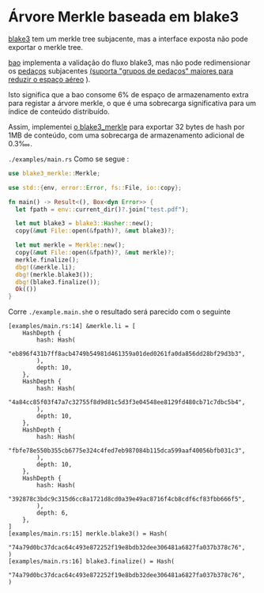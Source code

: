 # Árvore Merkle baseada em blake3

[blake3](https://github.com/BLAKE3-team/BLAKE3) tem um merkle tree subjacente, mas a interface exposta não pode exportar o merkle tree.

[bao](https://github.com/oconnor663/bao) implementa a validação do fluxo blake3, mas não pode redimensionar os [pedaços](https://github.com/oconnor663/bao/issues/34) subjacentes [(suporta "grupos de pedaços" maiores para reduzir o espaço aéreo](https://github.com/oconnor663/bao/issues/34) ).

Isto significa que a bao consome 6% de espaço de armazenamento extra para registar a árvore merkle, o que é uma sobrecarga significativa para um índice de conteúdo distribuído.

Assim, implementei [o blake3_merkle](https://github.com/rmw-lib/blake3_merkle) para exportar 32 bytes de hash por 1MB de conteúdo, com uma sobrecarga de armazenamento adicional de 0.3‱.

`./examples/main.rs` Como se segue :

```rust
use blake3_merkle::Merkle;

use std::{env, error::Error, fs::File, io::copy};

fn main() -> Result<(), Box<dyn Error>> {
  let fpath = env::current_dir()?.join("test.pdf");

  let mut blake3 = blake3::Hasher::new();
  copy(&mut File::open(&fpath)?, &mut blake3)?;

  let mut merkle = Merkle::new();
  copy(&mut File::open(&fpath)?, &mut merkle)?;
  merkle.finalize();
  dbg!(&merkle.li);
  dbg!(merkle.blake3());
  dbg!(blake3.finalize());
  Ok(())
}
```

Corre `./example.main.sh`e o resultado será parecido com o seguinte

```
[examples/main.rs:14] &merkle.li = [
    HashDepth {
        hash: Hash(
            "eb896f431b7ff8acb4749b54981d461359a01ded0261fa0da856dd28bf29d3b3",
        ),
        depth: 10,
    },
    HashDepth {
        hash: Hash(
            "4a84cc85f03f47a7c32755f8d9d81c5d3f3e04548ee8129fd480cb71c7dbc5b4",
        ),
        depth: 10,
    },
    HashDepth {
        hash: Hash(
            "fbfe78e550b355cb6775e324c4fed7eb987084b115dca599aaf40056bfb031c3",
        ),
        depth: 10,
    },
    HashDepth {
        hash: Hash(
            "392878c3bdc9c315d6cc8a1721d8cd0a39e49ac8716f4cb8cdf6cf83fbb666f5",
        ),
        depth: 6,
    },
]
[examples/main.rs:15] merkle.blake3() = Hash(
    "74a79d0bc37dcac64c493e872252f19e8bdb32dee306481a6827fa037b378c76",
)
[examples/main.rs:16] blake3.finalize() = Hash(
    "74a79d0bc37dcac64c493e872252f19e8bdb32dee306481a6827fa037b378c76",
)
```